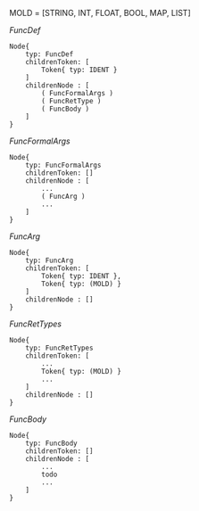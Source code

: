 MOLD = [STRING, INT, FLOAT, BOOL, MAP, LIST]


*FuncDef*

```text
Node{
    typ: FuncDef
    childrenToken: [
        Token{ typ: IDENT }
    ]
    childrenNode : [
        ( FuncFormalArgs )
        ( FuncRetType )
        ( FuncBody )
    ]
}
```

*FuncFormalArgs*

```text
Node{ 
    typ: FuncFormalArgs
    childrenToken: []
    childrenNode : [
        ...
        ( FuncArg )
        ...
    ]
}
```

*FuncArg*
```text
Node{ 
    typ: FuncArg
    childrenToken: [
        Token{ typ: IDENT },
        Token{ typ: (MOLD) }
    ]
    childrenNode : []
}
```

*FuncRetTypes*
```text
Node{ 
    typ: FuncRetTypes
    childrenToken: [
        ...
        Token{ typ: (MOLD) }
        ...
    ]
    childrenNode : []
}
```


<!--
Returnに統合、FuncBodyないに格納予定
*FuncRetType*
```text
Node{ 
    typ: FuncRetType
    childrenToken: [
        ...
        Token{ typ: (MOLD) }
        ...
    ]
    childrenNode : []
}
```
-->

*FuncBody*
```text
Node{ 
    typ: FuncBody
    childrenToken: []
    childrenNode : [
        ...
        todo
        ...
    ]
}
```